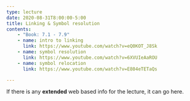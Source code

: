 ```yaml
---
type: lecture
date: 2020-08-31T8:00:00-5:00
title: Linking & Symbol resolution
contents:
    - "Book: 7.1 - 7.9"
    - name: intro to linking
      link: https://www.youtube.com/watch?v=eQ0KOT_J8Sk
    - name: symbol resolution
      link: https://www.youtube.com/watch?v=6XVUIeAaROU
    - name: symbol relocation
      link: https://www.youtube.com/watch?v=E804eTETaQs

---
```


If there is any **extended** web based info for the lecture, it can go here.
